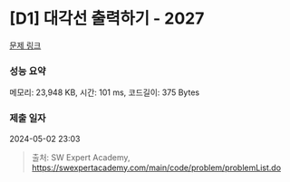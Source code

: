 # [D1] 대각선 출력하기 - 2027 

[문제 링크](https://swexpertacademy.com/main/code/problem/problemDetail.do?contestProbId=AV5QFuZ6As0DFAUq) 

### 성능 요약

메모리: 23,948 KB, 시간: 101 ms, 코드길이: 375 Bytes

### 제출 일자

2024-05-02 23:03



> 출처: SW Expert Academy, https://swexpertacademy.com/main/code/problem/problemList.do